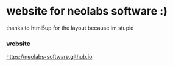 # website for neolabs software :)

thanks to html5up for the layout because im stupid

### website

https://neolabs-software.github.io